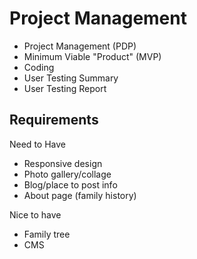 # Project Management

* Project Management (PDP)
* Minimum Viable "Product" (MVP)
* Coding
* User Testing Summary
* User Testing Report

## Requirements

Need to Have
* Responsive design
* Photo gallery/collage
* Blog/place to post info
* About page (family history)

Nice to have
* Family tree
* CMS
